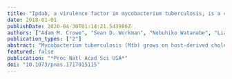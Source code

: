 ```yaml
---
title: "Ipdab, a virulence factor in mycobacterium tuberculosis, is a cholesterol ring-cleaving hydrolase"
date: 2018-01-01
publishDate: 2020-04-30T01:14:21.543986Z
authors: ["Adam M. Crowe", "Sean D. Workman", "Nobuhiko Watanabe", "Liam J. Worrall", "Natalie C. J. Strynadka", "Lindsay D. Eltis"]
publication_types: ["2"]
abstract: "Mycobacterium tuberculosis (Mtb) grows on host-derived cholesterol during infection. IpdAB, found in all steroid-degrading bacteria and a determinant of pathogenicity, has been implicated in the hydrolysis of the last steroid ring. Phylogenetic analyses revealed that IpdAB orthologs form a clade of CoA transferases (CoTs). In a coupled assay with a thiolase, IpdAB transformed the cholesterol catabolite (R)-2-(2-carboxyethyl)-3-methyl-6-oxocyclohex-1-ene-1-carboxyl-CoA (COCHEA-CoA) and CoASH to 4-methyl-5-oxo-octanedioyl- CoA (MOODA-CoA) and acetyl-CoA with high specificity (kcat/Km = 5.8 ± 0.8 × 104 M-1·s-1). The structure of MOODA-CoA was consistent with IpdAB hydrolyzing COCHEA-CoA to a β-keto-thioester, a thiolase substrate. Contrary to characterized CoTs, IpdAB exhibited no activity toward small CoA thioesters. Further, IpdAB lacks the catalytic glutamate residue that is conserved in the β-subunit of characterized CoTs and a glutamyl-CoA intermediate was not trapped during turnover. By contrast, Glu105A, conserved in the a-subunit of IpdAB, was essential for catalysis. A crystal structure of the IpdAB·COCHEA-CoA complex, solved to 1.4 Å, revealed that Glu105A is positioned to act as a catalytic base. Upon titrn. with COCHEACoA, the E105AA variant accumulated a yellow-colored species (λmax = 310 nm; Kd = 0.4 ± 0.2 μM) typical of β-keto enolates. In the presence of D2O, IpdAB catalyzed the deuteration of COCHEACoA adjacent to the hydroxylation site at rates consistent with kcat. Based on these data and addnl. IpdAB variants, we propose a retro-Claisen condensation-like mechanism for the IpdAB-mediated hydrolysis of COCHEA-CoA. This study expands the range of known reactions catalyzed by the CoT superfamily and provides mechanistic insight into an important determinant of Mtb pathogenesis. [on SciFinder(R)]"
featured: false
publication: "*Proc Natl Acad Sci USA*"
doi: "10.1073/pnas.1717015115"
---
```


